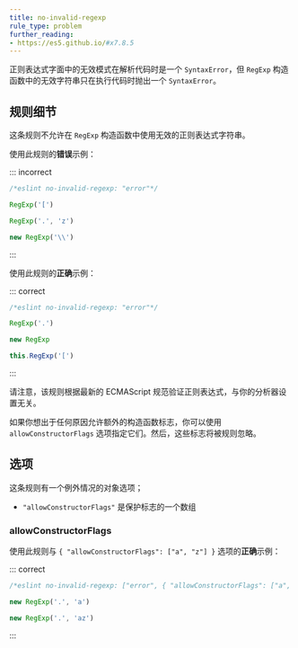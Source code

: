 ```yaml
---
title: no-invalid-regexp
rule_type: problem
further_reading:
- https://es5.github.io/#x7.8.5
---
```


正则表达式字面中的无效模式在解析代码时是一个 `SyntaxError`，但 `RegExp` 构造函数中的无效字符串只在执行代码时抛出一个 `SyntaxError`。

## 规则细节

这条规则不允许在 `RegExp` 构造函数中使用无效的正则表达式字符串。

使用此规则的**错误**示例：

::: incorrect

```js
/*eslint no-invalid-regexp: "error"*/

RegExp('[')

RegExp('.', 'z')

new RegExp('\\')
```

:::

使用此规则的**正确**示例：

::: correct

```js
/*eslint no-invalid-regexp: "error"*/

RegExp('.')

new RegExp

this.RegExp('[')
```

:::

请注意，该规则根据最新的 ECMAScript 规范验证正则表达式，与你的分析器设置无关。

如果你想出于任何原因允许额外的构造函数标志，你可以使用 `allowConstructorFlags` 选项指定它们。然后，这些标志将被规则忽略。

## 选项

这条规则有一个例外情况的对象选项；

* `"allowConstructorFlags"` 是保护标志的一个数组

### allowConstructorFlags

使用此规则与 `{ "allowConstructorFlags": ["a", "z"] }` 选项的**正确**示例：

::: correct

```js
/*eslint no-invalid-regexp: ["error", { "allowConstructorFlags": ["a", "z"] }]*/

new RegExp('.', 'a')

new RegExp('.', 'az')
```

:::
